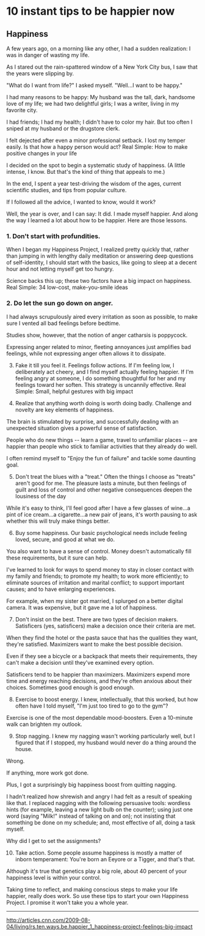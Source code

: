 # 10 instant tips to be happier now
## Happiness

A few years ago, on a morning like any other, I had a sudden realization: I was in danger of wasting my life.

As I stared out the rain-spattered window of a New York City bus, I saw that the years were slipping by.

"What do I want from life?" I asked myself. "Well...I want to be happy."

I had many reasons to be happy: My husband was the tall, dark, handsome love of my life; we had two delightful girls; I was a writer, living in my favorite city.

I had friends; I had my health; I didn't have to color my hair. But too often I sniped at my husband or the drugstore clerk.

I felt dejected after even a minor professional setback. I lost my temper easily. Is that how a happy person would act? Real Simple: How to make positive changes in your life

I decided on the spot to begin a systematic study of happiness. (A little intense, I know. But that's the kind of thing that appeals to me.)

In the end, I spent a year test-driving the wisdom of the ages, current scientific studies, and tips from popular culture.

If I followed all the advice, I wanted to know, would it work?

Well, the year is over, and I can say: It did. I made myself happier. And along the way I learned a lot about how to be happier. Here are those lessons.

### 1. Don't start with profundities.
When I began my Happiness Project, I realized pretty quickly that, rather than jumping in with lengthy daily meditation or answering deep questions of self-identity, I should start with the basics, like going to sleep at a decent hour and not letting myself get too hungry.

Science backs this up; these two factors have a big impact on happiness. Real Simple: 34 low-cost, make-you-smile ideas

### 2. Do let the sun go down on anger.
I had always scrupulously aired every irritation as soon as possible, to make sure I vented all bad feelings before bedtime.

Studies show, however, that the notion of anger catharsis is poppycock.

Expressing anger related to minor, fleeting annoyances just amplifies bad feelings, while not expressing anger often allows it to dissipate.

3. Fake it till you feel it. Feelings follow actions. If I'm feeling low, I deliberately act cheery, and I find myself actually feeling happier. If I'm feeling angry at someone, I do something thoughtful for her and my feelings toward her soften. This strategy is uncannily effective. Real Simple: Small, helpful gestures with big impact

4. Realize that anything worth doing is worth doing badly. Challenge and novelty are key elements of happiness.

The brain is stimulated by surprise, and successfully dealing with an unexpected situation gives a powerful sense of satisfaction.

People who do new things -- learn a game, travel to unfamiliar places -- are happier than people who stick to familiar activities that they already do well.

I often remind myself to "Enjoy the fun of failure" and tackle some daunting goal.

5. Don't treat the blues with a "treat." Often the things I choose as "treats" aren't good for me. The pleasure lasts a minute, but then feelings of guilt and loss of control and other negative consequences deepen the lousiness of the day

While it's easy to think, I'll feel good after I have a few glasses of wine...a pint of ice cream...a cigarette...a new pair of jeans, it's worth pausing to ask whether this will truly make things better.

6. Buy some happiness. Our basic psychological needs include feeling loved, secure, and good at what we do.

You also want to have a sense of control. Money doesn't automatically fill these requirements, but it sure can help.

I've learned to look for ways to spend money to stay in closer contact with my family and friends; to promote my health; to work more efficiently; to eliminate sources of irritation and marital conflict; to support important causes; and to have enlarging experiences.

For example, when my sister got married, I splurged on a better digital camera. It was expensive, but it gave me a lot of happiness.

7. Don't insist on the best. There are two types of decision makers. Satisficers (yes, satisficers) make a decision once their criteria are met.

When they find the hotel or the pasta sauce that has the qualities they want, they're satisfied. Maximizers want to make the best possible decision.

Even if they see a bicycle or a backpack that meets their requirements, they can't make a decision until they've examined every option.

Satisficers tend to be happier than maximizers. Maximizers expend more time and energy reaching decisions, and they're often anxious about their choices. Sometimes good enough is good enough.

8. Exercise to boost energy. I knew, intellectually, that this worked, but how often have I told myself, "I'm just too tired to go to the gym"?

Exercise is one of the most dependable mood-boosters. Even a 10-minute walk can brighten my outlook.

9. Stop nagging. I knew my nagging wasn't working particularly well, but I figured that if I stopped, my husband would never do a thing around the house.

Wrong.

If anything, more work got done.

Plus, I got a surprisingly big happiness boost from quitting nagging.

I hadn't realized how shrewish and angry I had felt as a result of speaking like that. I replaced nagging with the following persuasive tools: wordless hints (for example, leaving a new light bulb on the counter); using just one word (saying "Milk!" instead of talking on and on); not insisting that something be done on my schedule; and, most effective of all, doing a task myself.

Why did I get to set the assignments?

10. Take action. Some people assume happiness is mostly a matter of inborn temperament: You're born an Eeyore or a Tigger, and that's that.

Although it's true that genetics play a big role, about 40 percent of your happiness level is within your control.

Taking time to reflect, and making conscious steps to make your life happier, really does work. So use these tips to start your own Happiness Project. I promise it won't take you a whole year.

--------
http://articles.cnn.com/2009-08-04/living/rs.ten.ways.be.happier_1_happiness-project-feelings-big-impact
